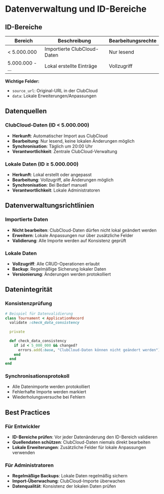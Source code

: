 # Datenverwaltung und ID-Bereiche

## ID-Bereiche

| Bereich          | Beschreibung                     | Bearbeitungsrechte |
|------------------|----------------------------------|--------------------|
| < 5.000.000      | Importierte ClubCloud-Daten      | Nur lesend         |
| 5.000.000 - ...  | Lokal erstellte Einträge         | Vollzugriff        |

**Wichtige Felder:**
- `source_url`: Original-URL in der ClubCloud
- `data`: Lokale Erweiterungen/Anpassungen

## Datenquellen

### ClubCloud-Daten (ID < 5.000.000)
- **Herkunft**: Automatischer Import aus ClubCloud
- **Bearbeitung**: Nur lesend, keine lokalen Änderungen möglich
- **Synchronisation**: Täglich um 20:00 Uhr
- **Verantwortlichkeit**: Zentrale ClubCloud-Verwaltung

### Lokale Daten (ID ≥ 5.000.000)
- **Herkunft**: Lokal erstellt oder angepasst
- **Bearbeitung**: Vollzugriff, alle Änderungen möglich
- **Synchronisation**: Bei Bedarf manuell
- **Verantwortlichkeit**: Lokale Administratoren

## Datenverwaltungsrichtlinien

### Importierte Daten
- **Nicht bearbeiten**: ClubCloud-Daten dürfen nicht lokal geändert werden
- **Erweitern**: Lokale Anpassungen nur über zusätzliche Felder
- **Validierung**: Alle Importe werden auf Konsistenz geprüft

### Lokale Daten
- **Vollzugriff**: Alle CRUD-Operationen erlaubt
- **Backup**: Regelmäßige Sicherung lokaler Daten
- **Versionierung**: Änderungen werden protokolliert

## Datenintegrität

### Konsistenzprüfung
```ruby
# Beispiel für Datenvalidierung
class Tournament < ApplicationRecord
  validate :check_data_consistency
  
  private
  
  def check_data_consistency
    if id < 5_000_000 && changed?
      errors.add(:base, "ClubCloud-Daten können nicht geändert werden")
    end
  end
end
```

### Synchronisationsprotokoll
- Alle Datenimporte werden protokolliert
- Fehlerhafte Importe werden markiert
- Wiederholungsversuche bei Fehlern

## Best Practices

### Für Entwickler
- **ID-Bereiche prüfen**: Vor jeder Datenänderung den ID-Bereich validieren
- **Quellendaten schützen**: ClubCloud-Daten niemals direkt bearbeiten
- **Lokale Erweiterungen**: Zusätzliche Felder für lokale Anpassungen verwenden

### Für Administratoren
- **Regelmäßige Backups**: Lokale Daten regelmäßig sichern
- **Import-Überwachung**: ClubCloud-Importe überwachen
- **Datenqualität**: Konsistenz der lokalen Daten prüfen 
